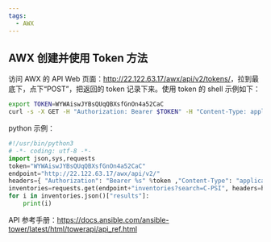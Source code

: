 ```yaml
---
tags:
  - AWX
---
```


## AWX 创建并使用 Token 方法

访问 AWX 的 API Web 页面：<http://22.122.63.17/awx/api/v2/tokens/>，拉到最底下，点下“POST”，把返回的 token 记录下来。使用 token 的 shell 示例如下：

```bash
export TOKEN=WYWAiswJYBsQUqQBXsfGnOn4a52CaC
curl -s -X GET -H "Authorization: Bearer $TOKEN" -H "Content-Type: application/json" http://22.122.63.17/awx/api/v2/inventories/
```

python 示例：

```python
#!/usr/bin/python3
# -*- coding: utf-8 -*-
import json,sys,requests
token="WYWAiswJYBsQUqQBXsfGnOn4a52CaC"
endpoint="http://22.122.63.17/awx/api/v2/"
headers={ "Authorization": "Bearer %s" %token ,"Content-Type": "application/json"}
inventories=requests.get(endpoint+"inventories?search=C-PSI", headers=headers)
for i in inventories.json()["results"]:
	print(i)
```

API 参考手册：<https://docs.ansible.com/ansible-tower/latest/html/towerapi/api_ref.html>
